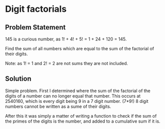 # Digit factorials

## Problem Statement

145 is a curious number, as 1! + 4! + 5! = 1 + 24 + 120 = 145.

Find the sum of all numbers which are equal to the sum of the factorial of their digits.

Note: as 1! = 1 and 2! = 2 are not sums they are not included.

## Solution
Simple problem. First I determined where the sum of the factorial of the digits of a number can no longer equal that number. This occurs at 2540160, which is every digit being 9 in a 7 digit number. (7*9!) 8 digit numbers cannot be written as a sume of their digits. 

After this it was simply a matter of writing a function to check if the sum of the primes of the digits is the number, and added to a cumulative sum if it is.